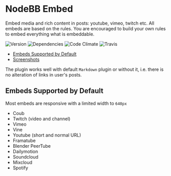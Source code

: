 # NodeBB Embed

Embed media and rich content in posts: youtube, vimeo, twitch etc. All embeds are based on the rules. You are encouraged to build your own rules to embed everything what is embeddable.

![Version](https://img.shields.io/npm/v/nodebb-plugin-ns-embed.svg)
![Dependencies](https://david-dm.org/NicolasSiver/nodebb-plugin-ns-embed.svg)
![Code Climate](https://img.shields.io/codeclimate/github/NicolasSiver/nodebb-plugin-ns-embed.svg)
![Travis](https://travis-ci.org/NicolasSiver/nodebb-plugin-ns-embed.svg?branch=master)

<!-- START doctoc generated TOC please keep comment here to allow auto update -->
<!-- DON'T EDIT THIS SECTION, INSTEAD RE-RUN doctoc TO UPDATE -->
 

- [Embeds Supported by Default](#embeds-supported-by-default)
- [Screenshots](#screenshots)

<!-- END doctoc generated TOC please keep comment here to allow auto update -->

The plugin works well with default `Markdown` plugin or without it, i.e. there is no alteration of links in user's posts.

## Embeds Supported by Default

Most embeds are responsive with a limited width to `640px`

- Coub
- Twitch (video and channel)
- Vimeo
- Vine
- Youtube (short and normal URL)
- Framatube
- Blender PeerTube
- Dailymotion
- Soundcloud
- Mixcloud
- Spotify
